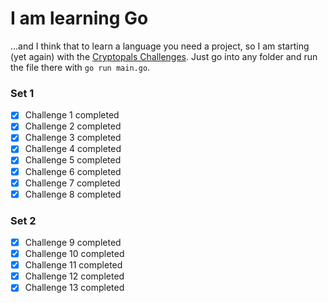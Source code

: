 # I am learning Go

...and I think that to learn a language you need a project, so I am starting (yet again) with the [Cryptopals Challenges](https://cryptopals.com/). Just go into any folder and run the file there with `go run main.go`.

### Set 1

- [X]  Challenge 1 completed
- [X]  Challenge 2 completed
- [X]  Challenge 3 completed
- [X]  Challenge 4 completed
- [X]  Challenge 5 completed
- [X]  Challenge 6 completed
- [X]  Challenge 7 completed
- [X]  Challenge 8 completed

### Set 2

- [X]  Challenge 9 completed
- [X] Challenge 10 completed
- [X] Challenge 11 completed
- [X] Challenge 12 completed
- [X] Challenge 13 completed